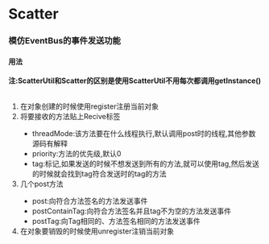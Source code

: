 # Scatter
<h3>模仿EventBus的事件发送功能</h3>
<h4>用法</h4>
<b>注:ScatterUtil和Scatter的区别是使用ScatterUtil不用每次都调用getInstance()</b><br/><br/>
<ol>
  <li>在对象创建的时候使用register注册当前对象</li>
  <li>将要接收的方法贴上Recive标签</li>
    <ul type="disc">
       <li>threadMode:该方法要在什么线程执行,默认调用post时的线程,其他参数源码有解释</li>
       <li>priority:方法的优先级,默认0</li>
       <li>tag:标记,如果发送的时候不想发送到所有的方法,就可以使用tag,然后发送的时候就会找到tag符合发送时的tag的方法</li>
    </ul>
  <li>几个post方法</li>
    <ul type="disc">
       <li>post:向符合方法签名的方法发送事件</li>
       <li>postContainTag:向符合方法签名并且tag不为空的方法发送事件</li>
       <li>postTag:向Tag相同的、方法签名相同的方法发送事件</li>
    </ul>
  <li>在对象要销毁的时候使用unregister注销当前对象</li>
</ol>
